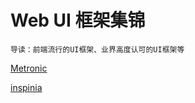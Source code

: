 # Web UI 框架集锦
```
导读：前端流行的UI框架、业界高度认可的UI框架等
```

[Metronic](https://keenthemes.com/metronic/)

[inspinia](https://wrapbootstrap.com/)
